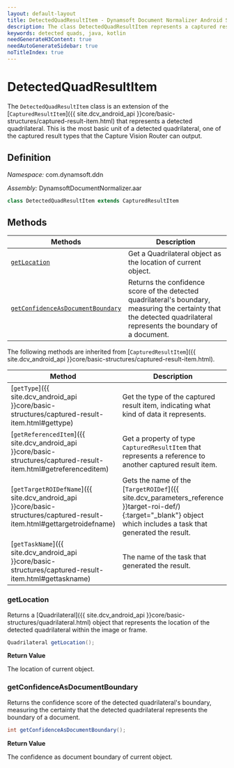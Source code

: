 ```yaml
---
layout: default-layout
title: DetectedQuadResultItem - Dynamsoft Document Normalizer Android SDK API Reference
description: The class DetectedQuadResultItem represents a captured result item whose type is detected quads, which contains the location and confidence as a document boundary.
keywords: detected quads, java, kotlin
needGenerateH3Content: true
needAutoGenerateSidebar: true
noTitleIndex: true
---
```


# DetectedQuadResultItem

The `DetectedQuadResultItem` class is an extension of the [`CapturedResultItem`]({{ site.dcv_android_api }}core/basic-structures/captured-result-item.html) that represents a detected quadrilateral. This is the most basic unit of a detected quadrilateral, one of the captured result types that the Capture Vision Router can output.

## Definition

*Namespace:* com.dynamsoft.ddn

*Assembly:* DynamsoftDocumentNormalizer.aar

```java
class DetectedQuadResultItem extends CapturedResultItem
```

## Methods

| Methods | Description |
| ------- | ----------- |
| [`getLocation`](#getlocation) | Get a Quadrilateral object as the location of current object. |
| [`getConfidenceAsDocumentBoundary`](#getconfidenceasdocumentboundary) | Returns the confidence score of the detected quadrilateral's boundary, measuring the certainty that the detected quadrilateral represents the boundary of a document. |

The following methods are inherited from [`CapturedResultItem`]({{ site.dcv_android_api }}core/basic-structures/captured-result-item.html).

| Method | Description |
| ------ | ----------- |
| [`getType`]({{ site.dcv_android_api }}core/basic-structures/captured-result-item.html#gettype) | Get the type of the captured result item, indicating what kind of data it represents. |
| [`getReferencedItem`]({{ site.dcv_android_api }}core/basic-structures/captured-result-item.html#getreferenceditem) | Get a property of type `CapturedResultItem` that represents a reference to another captured result item. |
| [`getTargetROIDefName`]({{ site.dcv_android_api }}core/basic-structures/captured-result-item.html#gettargetroidefname) | Gets the name of the [`TargetROIDef`]({{ site.dcv_parameters_reference }}target-roi-def/){:target="_blank"} object which includes a task that generated the result. |
| [`getTaskName`]({{ site.dcv_android_api }}core/basic-structures/captured-result-item.html#gettaskname) | The name of the task that generated the result. |

### getLocation

Returns a [Quadrilateral]({{ site.dcv_android_api }}core/basic-structures/quadrilateral.html) object that represents the location of the detected quadrilateral within the image or frame.

```java
Quadrilateral getLocation();
```

**Return Value**

The location of current object.

### getConfidenceAsDocumentBoundary

Returns the confidence score of the detected quadrilateral's boundary, measuring the certainty that the detected quadrilateral represents the boundary of a document.

```java
int getConfidenceAsDocumentBoundary();
```

**Return Value**

The confidence as document boundary of current object.
